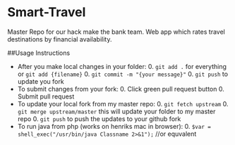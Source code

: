 Smart-Travel
============

Master Repo for our hack make the bank team. Web app which rates travel destinations by financial availability.


##Usage Instructions

- After you make local changes in your folder:
	0. `git add .` for everything or `git add {filename}`
	0. `git commit -m "{your message}"`
	0.  `git push` to update you fork
- To submit changes from your fork:
	0. Click green pull request button
	0. Submit pull request
- To update your local fork from my master repo:
	0. `git fetch upstream`
	0. `git merge upstream/master` this will update your folder to my master repo
	0. `git push` to push the updates to your github fork
- To run java from php (works on henriks mac in browser):
	0. `$var = shell_exec("/usr/bin/java Classname 2>&1");` //or equvalent
